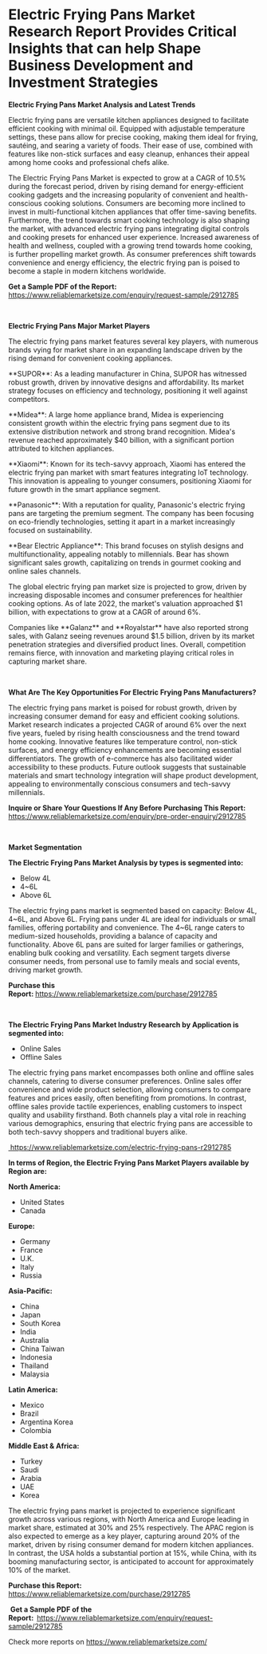 <p><h1>Electric Frying Pans Market Research Report Provides Critical Insights that can help Shape Business Development and Investment Strategies</h1></p><p><strong>Electric Frying Pans Market Analysis and Latest Trends</strong></p>
<p><p>Electric frying pans are versatile kitchen appliances designed to facilitate efficient cooking with minimal oil. Equipped with adjustable temperature settings, these pans allow for precise cooking, making them ideal for frying, sautéing, and searing a variety of foods. Their ease of use, combined with features like non-stick surfaces and easy cleanup, enhances their appeal among home cooks and professional chefs alike.</p><p>The Electric Frying Pans Market is expected to grow at a CAGR of 10.5% during the forecast period, driven by rising demand for energy-efficient cooking gadgets and the increasing popularity of convenient and health-conscious cooking solutions. Consumers are becoming more inclined to invest in multi-functional kitchen appliances that offer time-saving benefits. Furthermore, the trend towards smart cooking technology is also shaping the market, with advanced electric frying pans integrating digital controls and cooking presets for enhanced user experience. Increased awareness of health and wellness, coupled with a growing trend towards home cooking, is further propelling market growth. As consumer preferences shift towards convenience and energy efficiency, the electric frying pan is poised to become a staple in modern kitchens worldwide.</p></p>
<p><strong>Get a Sample PDF of the Report:&nbsp;</strong> <a href="https://www.reliablemarketsize.com/enquiry/request-sample/2912785?utm_campaign=2932&utm_medium=2&utm_source=Github&utm_content=ia&utm_term=12032025&utm_id=electric-frying-pans">https://www.reliablemarketsize.com/enquiry/request-sample/2912785</a></p>
<p>&nbsp;</p>
<p><strong>Electric Frying Pans Major Market Players</strong></p>
<p><p>The electric frying pans market features several key players, with numerous brands vying for market share in an expanding landscape driven by the rising demand for convenient cooking appliances. </p><p>**SUPOR**: As a leading manufacturer in China, SUPOR has witnessed robust growth, driven by innovative designs and affordability. Its market strategy focuses on efficiency and technology, positioning it well against competitors. </p><p>**Midea**: A large home appliance brand, Midea is experiencing consistent growth within the electric frying pans segment due to its extensive distribution network and strong brand recognition. Midea's revenue reached approximately $40 billion, with a significant portion attributed to kitchen appliances.</p><p>**Xiaomi**: Known for its tech-savvy approach, Xiaomi has entered the electric frying pan market with smart features integrating IoT technology. This innovation is appealing to younger consumers, positioning Xiaomi for future growth in the smart appliance segment.</p><p>**Panasonic**: With a reputation for quality, Panasonic's electric frying pans are targeting the premium segment. The company has been focusing on eco-friendly technologies, setting it apart in a market increasingly focused on sustainability.</p><p>**Bear Electric Appliance**: This brand focuses on stylish designs and multifunctionality, appealing notably to millennials. Bear has shown significant sales growth, capitalizing on trends in gourmet cooking and online sales channels.</p><p>The global electric frying pan market size is projected to grow, driven by increasing disposable incomes and consumer preferences for healthier cooking options. As of late 2022, the market's valuation approached $1 billion, with expectations to grow at a CAGR of around 6%.</p><p>Companies like **Galanz** and **Royalstar** have also reported strong sales, with Galanz seeing revenues around $1.5 billion, driven by its market penetration strategies and diversified product lines. Overall, competition remains fierce, with innovation and marketing playing critical roles in capturing market share.</p></p>
<p>&nbsp;</p>
<p><strong>What Are The Key Opportunities For Electric Frying Pans Manufacturers?</strong></p>
<p><p>The electric frying pans market is poised for robust growth, driven by increasing consumer demand for easy and efficient cooking solutions. Market research indicates a projected CAGR of around 6% over the next five years, fueled by rising health consciousness and the trend toward home cooking. Innovative features like temperature control, non-stick surfaces, and energy efficiency enhancements are becoming essential differentiators. The growth of e-commerce has also facilitated wider accessibility to these products. Future outlook suggests that sustainable materials and smart technology integration will shape product development, appealing to environmentally conscious consumers and tech-savvy millennials.</p></p>
<p><strong>Inquire or Share Your Questions If Any Before Purchasing This Report:</strong> <a href="https://www.reliablemarketsize.com/enquiry/pre-order-enquiry/2912785?utm_campaign=2932&utm_medium=2&utm_source=Github&utm_content=ia&utm_term=12032025&utm_id=electric-frying-pans">https://www.reliablemarketsize.com/enquiry/pre-order-enquiry/2912785</a></p>
<p>&nbsp;</p>
<p><strong>Market Segmentation</strong></p>
<p><strong>The Electric Frying Pans Market Analysis by types is segmented into:</strong></p>
<p><ul><li>Below 4L</li><li>4~6L</li><li>Above 6L</li></ul></p>
<p><p>The electric frying pans market is segmented based on capacity: Below 4L, 4~6L, and Above 6L. Frying pans under 4L are ideal for individuals or small families, offering portability and convenience. The 4~6L range caters to medium-sized households, providing a balance of capacity and functionality. Above 6L pans are suited for larger families or gatherings, enabling bulk cooking and versatility. Each segment targets diverse consumer needs, from personal use to family meals and social events, driving market growth.</p></p>
<p><strong>Purchase this Report:&nbsp;</strong><a href="https://www.reliablemarketsize.com/purchase/2912785?utm_campaign=2932&utm_medium=2&utm_source=Github&utm_content=ia&utm_term=12032025&utm_id=electric-frying-pans">https://www.reliablemarketsize.com/purchase/2912785</a></p>
<p>&nbsp;</p>
<p><strong>The Electric Frying Pans Market Industry Research by Application is segmented into:</strong></p>
<p><ul><li>Online Sales</li><li>Offline Sales</li></ul></p>
<p><p>The electric frying pans market encompasses both online and offline sales channels, catering to diverse consumer preferences. Online sales offer convenience and wide product selection, allowing consumers to compare features and prices easily, often benefiting from promotions. In contrast, offline sales provide tactile experiences, enabling customers to inspect quality and usability firsthand. Both channels play a vital role in reaching various demographics, ensuring that electric frying pans are accessible to both tech-savvy shoppers and traditional buyers alike.</p></p>
<p><a href="https://www.reliablemarketsize.com/electric-frying-pans-r2912785?utm_campaign=2932&utm_medium=2&utm_source=Github&utm_content=ia&utm_term=12032025&utm_id=electric-frying-pans">&nbsp;https://www.reliablemarketsize.com/electric-frying-pans-r2912785</a></p>
<p><strong>In terms of Region, the Electric Frying Pans Market Players available by Region are:</strong></p>
<p>
    <p> <strong> North America: </strong>
        <ul>
            <li>United States</li>
            <li>Canada</li>
        </ul>
        </p> 
    <p> <strong> Europe: </strong>
        <ul>
            <li>Germany</li>
            <li>France</li>
            <li>U.K.</li>
            <li>Italy</li>
            <li>Russia</li>
        </ul>
        </p> 
    <p> <strong> Asia-Pacific: </strong>
        <ul>
            <li>China</li>
            <li>Japan</li>
            <li>South Korea</li>
            <li>India</li>
            <li>Australia</li>
            <li>China Taiwan</li>
            <li>Indonesia</li>
            <li>Thailand</li>
            <li>Malaysia</li>
        </ul>
        </p> 
    <p> <strong> Latin America: </strong>
        <ul>
            <li>Mexico</li>
            <li>Brazil</li>
            <li>Argentina Korea</li>
            <li>Colombia</li>
        </ul>
        </p> 
    <p> <strong> Middle East & Africa: </strong>
        <ul>
            <li>Turkey</li>
            <li>Saudi</li>
            <li>Arabia</li>
            <li>UAE</li>
            <li>Korea</li>
        </ul>
    </p>
    </p>
<p><p>The electric frying pans market is projected to experience significant growth across various regions, with North America and Europe leading in market share, estimated at 30% and 25% respectively. The APAC region is also expected to emerge as a key player, capturing around 20% of the market, driven by rising consumer demand for modern kitchen appliances. In contrast, the USA holds a substantial portion at 15%, while China, with its booming manufacturing sector, is anticipated to account for approximately 10% of the market.</p></p>
<p><strong>Purchase this Report: </strong><a href="https://www.reliablemarketsize.com/purchase/2912785?utm_campaign=2932&utm_medium=2&utm_source=Github&utm_content=ia&utm_term=12032025&utm_id=electric-frying-pans">https://www.reliablemarketsize.com/purchase/2912785</a></p>
<p>&nbsp;<strong>Get a Sample PDF of the Report:&nbsp;&nbsp;</strong><a href="https://www.reliablemarketsize.com/enquiry/request-sample/2912785?utm_campaign=2932&utm_medium=2&utm_source=Github&utm_content=ia&utm_term=12032025&utm_id=electric-frying-pans">https://www.reliablemarketsize.com/enquiry/request-sample/2912785</a></p>
<p><strong></strong></p>
<p>Check more reports on <a href="https://www.reliablemarketsize.com/?utm_campaign=2932&utm_medium=2&utm_source=Github&utm_content=ia&utm_term=12032025&utm_id=electric-frying-pans">https://www.reliablemarketsize.com/</a></p>